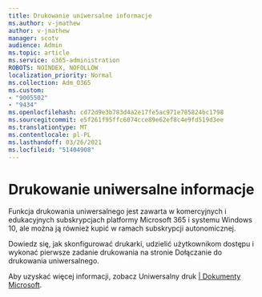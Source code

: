 ```yaml
---
title: Drukowanie uniwersalne informacje
ms.author: v-jmathew
author: v-jmathew
manager: scotv
audience: Admin
ms.topic: article
ms.service: o365-administration
ROBOTS: NOINDEX, NOFOLLOW
localization_priority: Normal
ms.collection: Adm_O365
ms.custom:
- "9005502"
- "9434"
ms.openlocfilehash: cd72d9e3b783d4a2e17fe5ac971e785824bc1798
ms.sourcegitcommit: e5f261f95ffc6074cce89e62ef8c4e9fd519d3ee
ms.translationtype: MT
ms.contentlocale: pl-PL
ms.lasthandoff: 03/26/2021
ms.locfileid: "51404908"
---
```

# <a name="about-universal-print"></a>Drukowanie uniwersalne informacje

Funkcja drukowania uniwersalnego jest zawarta w komercyjnych i edukacyjnych subskrypcjach platformy Microsoft 365 i systemu Windows 10, ale można ją również kupić w ramach subskrypcji autonomicznej.

Dowiedz się, jak skonfigurować drukarki, udzielić użytkownikom dostępu i wykonać pierwsze zadanie drukowania na stronie Dołączanie do drukowania uniwersalnego.

Aby uzyskać więcej informacji, zobacz Uniwersalny druk [| Dokumenty Microsoft](https://docs.microsoft.com/universal-print/fundamentals/universal-print-license).
